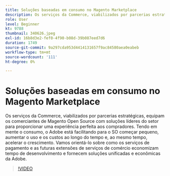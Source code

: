 ```yaml
---
title: Soluções baseadas em consumo no Magento Marketplace
description: Os serviços da Commerce, viabilizados por parcerias estratégicas, equipam os comerciantes de Magento Open Source com soluções líderes do setor para oferecer uma experiência perfeita de compra... (as descrições devem ter entre 60 e 160 caracteres)
role: User
level: Beginner
kt: 9788
thumbnail: 340626.jpeg
exl-id: 16b8d3e2-fef0-4f90-b08d-39b087eed7d6
duration: 1749
source-git-commit: 9a297cda953d4414131657f9ac84580aea0eabeb
workflow-type: tm+mt
source-wordcount: '111'
ht-degree: 0%

---
```


# Soluções baseadas em consumo no Magento Marketplace

Os serviços da Commerce, viabilizados por parcerias estratégicas, equipam os comerciantes de Magento Open Source com soluções líderes do setor para proporcionar uma experiência perfeita aos compradores. Tendo em mente o consumo, o Adobe está facilitando para o SO começar pequeno, aumentar o uso e os custos ao longo do tempo e, ao mesmo tempo, acelerar o crescimento. Vamos orientá-lo sobre como os serviços de pagamento e as futuras extensões de serviços de comércio economizam tempo de desenvolvimento e fornecem soluções unificadas e econômicas da Adobe.

>[!VIDEO](https://video.tv.adobe.com/v/340626/?quality=12&learn=on)
